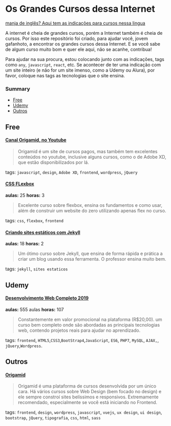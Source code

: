 # Os Grandes Cursos dessa Internet

[manja de inglês? Aqui tem as indicações para cursos nessa lingua](https://github.com/rochabianca/the-great-courses-of-the-Internet/blob/master/README.md)

A internet é cheia de grandes cursos, porém a Internet também é cheia de cursos. Por isso este repositório foi criado, para ajudar você, jovem gafanhoto, a encontrar os grandes cursos dessa Internet. E se você sabe de algum curso muito bom e quer ele aqui, não se acanhe, contribua!

Para ajudar na sua procura, estou colocando junto com as indicações, tags como `any`, `javascript`, `react`, etc. Se acontecer de ter uma indicação com um site inteiro (e não for um site imenso, como a Udemy ou Alura), por favor, coloque nas tags as tecnologias que o site ensina.

### Summary

- [Free](https://github.com/rochabianca/the-great-courses-of-the-Internet/blob/master/README_pt-br.md#free)
- [Udemy](https://github.com/rochabianca/the-great-courses-of-the-Internet/blob/master/README_pt-br.md#udemy)
- [Outros](https://github.com/rochabianca/the-great-courses-of-the-Internet/blob/master/README_pt-br.md#outros)

## Free

#### [Canal Origamid, no Youtube](https://www.youtube.com/user/origamidlabs)

> Origamid é um site de cursos pagos, mas também tem excelentes conteúdos no youtube, inclusive alguns cursos, como o de Adobe XD, que estão disponibilizados por lá.

tags: `javascript`, `design`, `Adobe XD`, `frontend`, `wordpress`, `jQuery`

#### [CSS FLexbox](https://www.origamid.com/curso/css-flexbox/)

**aulas:** 25
**horas:** 3

> Excelente curso sobre flexbox, ensina os fundamentos e como usar, além de construir um website do zero utilizando apenas flex no curso.

tags: `css`, `flexbox`, `frontend`

#### [Criando sites estáticos com Jekyll](https://www.udemy.com/course/criando-sites-estaticos-com-jekyll/)
**aulas:** 18
**horas:** 2

> Um ótimo curso sobre Jekyll, que ensina de forma rápida e prática a criar um blog usando essa ferramenta. O professor ensina muito bem.

tags: `jekyll`, `sites estaticos`

## Udemy

#### [Desenvolvimento Web Completo 2019](https://www.udemy.com/web-completo/)

**aulas:** 555 aulas
**horas:** 107

> Constantemente em valor promocional na plataforma (R$20,00). um curso bem completo onde são abordadas as principais tecnologias web, contendo projetos reais para ajudar no aprendizado.


tags: `frontend`, `HTML5`,`CSS3`,`BootStrap4`,`JavaScript`, `ES6`, `PHP7`, `MySQL`, `AJAX,`, `jQuery`,`Wordpress`.

## Outros

#### [Origamid](https://www.origamid.com/)

> Origamid é uma plataforma de cursos desenvolvida por um único cara. Há vários cursos sobre Web Design (bem focado no design) e ele sempre constroí sites belíssimos e responsivos. Extremamente recomendado, especialmente se você está iniciando no Frontend.

tags: `frontend`, `design`, `wordpress`, `javascript`, `vuejs`, `ux design`, `ui design`, `bootstrap`, `jQuery`, `tipografia`, `css`, `html`, `sass`

